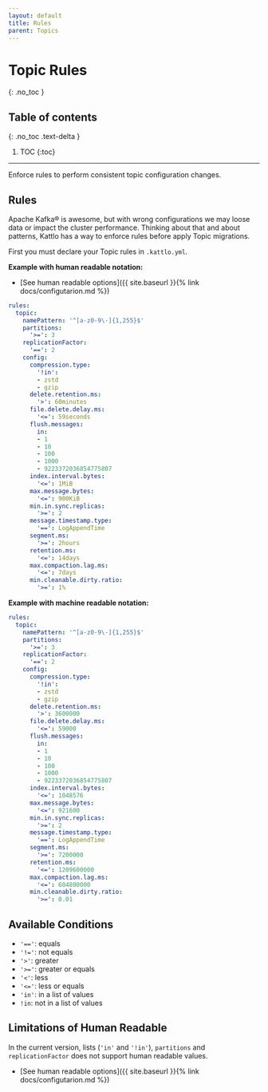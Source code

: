 ```yaml
---
layout: default
title: Rules
parent: Topics
---
```


# Topic Rules
{: .no_toc }

## Table of contents
{: .no_toc .text-delta }

1. TOC
{:toc}

---

Enforce rules to perform consistent topic configuration changes.

## Rules

Apache Kafka® is awesome, but with wrong configurations we may loose data or
impact the cluster performance. Thinking about that and about patterns, Kattlo
has a way to enforce rules before apply Topic migrations.

First you must declare your Topic rules in `.kattlo.yml`.

__Example with human readable notation:__

- [See human readable options]({{ site.baseurl }}{% link docs/configutarion.md %})

```yaml
rules:
  topic:
    namePattern: '^[a-z0-9\-]{1,255}$'
    partitions:
      '>=': 3
    replicationFactor:
      '==': 2
    config:
      compression.type:
        '!in':
        - zstd
        - gzip
      delete.retention.ms:
        '>': 60minutes
      file.delete.delay.ms:
        '<=': 59seconds
      flush.messages:
        in:
        - 1
        - 10
        - 100
        - 1000
        - 9223372036854775807
      index.interval.bytes:
        '<=': 1MiB
      max.message.bytes:
        '<=': 900KiB
      min.in.sync.replicas:
        '>=': 2
      message.timestamp.type:
        '==': LogAppendTime
      segment.ms:
        '>=': 2hours
      retention.ms:
        '<=': 14days
      max.compaction.lag.ms:
        '<=': 7days
      min.cleanable.dirty.ratio:
        '>=': 1%
```

__Example with machine readable notation:__

```yaml
rules:
  topic:
    namePattern: '^[a-z0-9\-]{1,255}$'
    partitions:
      '>=': 3
    replicationFactor:
      '==': 2
    config:
      compression.type:
        '!in':
        - zstd
        - gzip
      delete.retention.ms:
        '>': 3600000
      file.delete.delay.ms:
        '<=': 59000
      flush.messages:
        in:
        - 1
        - 10
        - 100
        - 1000
        - 9223372036854775807
      index.interval.bytes:
        '<=': 1048576
      max.message.bytes:
        '<=': 921600
      min.in.sync.replicas:
        '>=': 2
      message.timestamp.type:
        '==': LogAppendTime
      segment.ms:
        '>=': 7200000
      retention.ms:
        '<=': 1209600000
      max.compaction.lag.ms:
        '<=': 604800000
      min.cleanable.dirty.ratio:
        '>=': 0.01
```

## Available Conditions

- `'=='`: equals
- `'!='`: not equals
- `'>'`: greater
- `'>='`: greater or equals
- `'<'`: less
- `'<='`: less or equals
- `'in'`: in a list of values 
- `!in`: not in a list of values

## Limitations of Human Readable

In the current version, lists (`'in'` and `'!in'`), `partitions` and
`replicationFactor` does not support human readable values.

- [See human readable options]({{ site.baseurl }}{% link docs/configutarion.md %})